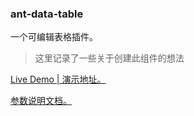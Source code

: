 ### ant-data-table

一个可编辑表格插件。

> 这里记录了一些关于创建此组件的想法

[Live Demo | 演示地址。](http://106.14.208.184:8000/)

[参数说明文档。](./doc/README.md)

